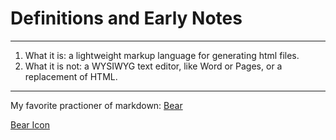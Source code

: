 # Definitions and Early Notes
---
1. What it is: a lightweight markup language for generating html files.
2. What it is not: a WYSIWYG text editor, like Word or Pages, or a replacement of HTML. 
---
My favorite practioner of markdown: [Bear](https://bear.app)

[Bear Icon](bear-icon.jpg)
